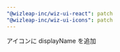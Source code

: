 ```yaml
---
"@wizleap-inc/wiz-ui-react": patch
"@wizleap-inc/wiz-ui-icons": patch
---
```


アイコンに displayName を追加
